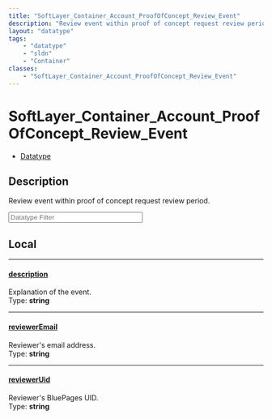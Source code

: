 ```yaml
---
title: "SoftLayer_Container_Account_ProofOfConcept_Review_Event"
description: "Review event within proof of concept request review period."
layout: "datatype"
tags:
    - "datatype"
    - "sldn"
    - "Container"
classes:
    - "SoftLayer_Container_Account_ProofOfConcept_Review_Event"
---
```


# SoftLayer_Container_Account_ProofOfConcept_Review_Event
<div id='service-datatype'>
    <ul id='sldn-reference-tabs'>
        <li id='datatype'> <a href='/reference/datatypes/SoftLayer_Container_Account_ProofOfConcept_Review_Event' >Datatype</a></li>
    </ul>
</div>

## Description 


Review event within proof of concept request review period. 





<!-- Filer BEGIN -->
<div class="view-filters">
        <div class="clearfix">
            <div class="search-input-box">
                <input placeholder="Datatype Filter" onkeyup="titleSearch(inputId='prop-input', divId='properties', elementClass='prop-row')" 
                    type="text" id="prop-input" value="" size="30" maxlength="128" class="form-text">
            </div>
        </div>
</div>
<!-- Filer END -->

<div id="properties" class="content">
<div id="localProperties" class="prop-content" >

## Local
<div class="prop-row">

-----
[description]: #description
#### [description]
Explanation of the event.  
<span class="type-label">Type: </span>**string**  



</div>
<div class="prop-row">

-----
[reviewerEmail]: #revieweremail
#### [reviewerEmail]
Reviewer's email address.  
<span class="type-label">Type: </span>**string**  



</div>
<div class="prop-row">

-----
[reviewerUid]: #revieweruid
#### [reviewerUid]
Reviewer's BluePages UID.  
<span class="type-label">Type: </span>**string**  



</div>
</div>
<!-- LOCAL PROPERTY END -->

</div>


